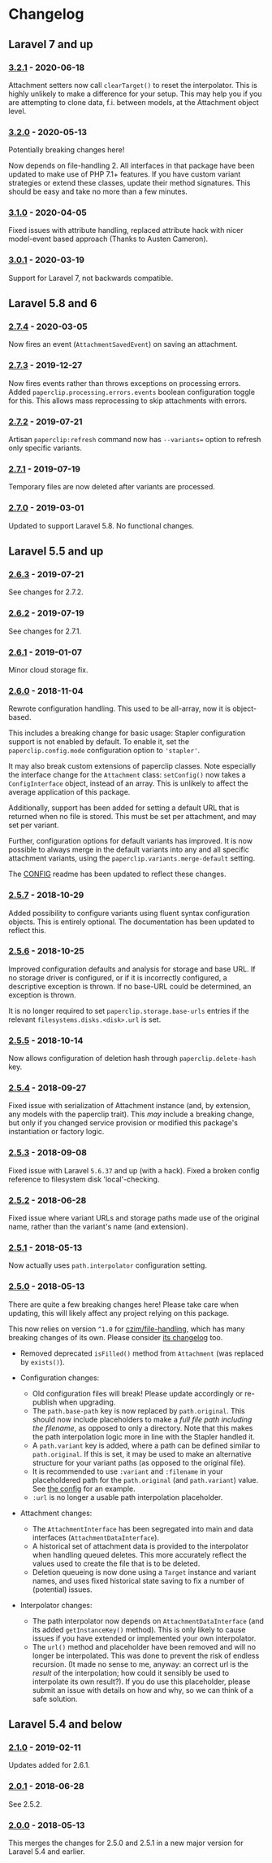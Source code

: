 # Changelog

## Laravel 7 and up

### [3.2.1] - 2020-06-18

Attachment setters now call `clearTarget()` to reset the interpolator.
This is highly unlikely to make a difference for your setup.
This may help you if you are attempting to clone data, f.i. between models, at the Attachment object level.

### [3.2.0] - 2020-05-13

Potentially breaking changes here!

Now depends on file-handling 2. All interfaces in that package have been updated to make use of PHP 7.1+ features.
If you have custom variant strategies or extend these classes, update their method signatures.
This should be easy and take no more than a few minutes.

### [3.1.0] - 2020-04-05

Fixed issues with attribute handling, replaced attribute hack with nicer model-event based approach (Thanks to Austen Cameron).

### [3.0.1] - 2020-03-19

Support for Laravel 7, not backwards compatible.

## Laravel 5.8 and 6

### [2.7.4] - 2020-03-05

Now fires an event (`AttachmentSavedEvent`) on saving an attachment.

### [2.7.3] - 2019-12-27

Now fires events rather than throws exceptions on processing errors.
Added `paperclip.processing.errors.events` boolean configuration toggle for this.
This allows mass reprocessing to skip attachments with errors.

### [2.7.2] - 2019-07-21

Artisan `paperclip:refresh` command now has `--variants=` option to refresh only specific variants.

### [2.7.1] - 2019-07-19

Temporary files are now deleted after variants are processed.

### [2.7.0] - 2019-03-01

Updated to support Laravel 5.8.
No functional changes.


## Laravel 5.5 and up

### [2.6.3] - 2019-07-21

See changes for 2.7.2.

### [2.6.2] - 2019-07-19

See changes for 2.7.1.

### [2.6.1] - 2019-01-07

Minor cloud storage fix.

### [2.6.0] - 2018-11-04

Rewrote configuration handling. This used to be all-array, now it is object-based.

This includes a breaking change for basic usage: Stapler configuration support is not enabled by default.
To enable it, set the `paperclip.config.mode` configuration option to `'stapler'`.

It may also break custom extensions of paperclip classes. Note especially the interface change for the `Attachment` class: `setConfig()` now takes a `ConfigInterface` object, instead of an array.
This is unlikely to affect the average application of this package.

Additionally, support has been added for setting a default URL that is returned when no file is stored.
This must be set per attachment, and may set per variant.

Further, configuration options for default variants has improved.
It is now possible to always merge in the default variants into any and all specific attachment variants,
using the `paperclip.variants.merge-default` setting.

The [CONFIG](CONFIG.md) readme has been updated to reflect these changes.


### [2.5.7] - 2018-10-29

Added possibility to configure variants using fluent syntax configuration objects.
This is entirely optional. The documentation has been updated to reflect this.


### [2.5.6] - 2018-10-25

Improved configuration defaults and analysis for storage and base URL.
If no storage driver is configured, or if it is incorrectly configured, a descriptive exception is thrown.
If no base-URL could be determined, an exception is thrown.

It is no longer required to set `paperclip.storage.base-urls` entries if the relevant `filesystems.disks.<disk>.url` is set.

### [2.5.5] - 2018-10-14

Now allows configuration of deletion hash through `paperclip.delete-hash` key.

### [2.5.4] - 2018-09-27

Fixed issue with serialization of Attachment instance (and, by extension, any models with the paperclip trait).
This *may* include a breaking change, but only if you changed service provision or modified this package's instantiation or factory logic.

### [2.5.3] - 2018-09-08

Fixed issue with Laravel `5.6.37` and up (with a hack).
Fixed a broken config reference to filesystem disk 'local'-checking.

### [2.5.2] - 2018-06-28

Fixed issue where variant URLs and storage paths made use of the original name, rather than the variant's name (and extension).

### [2.5.1] - 2018-05-13

Now actually uses `path.interpolator` configuration setting.


### [2.5.0] - 2018-05-13

There are quite a few breaking changes here!
Please take care when updating, this will likely affect any project relying on this package.

This now relies on version `^1.0` for [czim/file-handling](https://github.com/czim/file-handling), which has many breaking changes of its own. Please consider [its changelog](https://github.com/czim/file-handling/blob/master/CHANGELOG.md) too.


- Removed deprecated `isFilled()` method from `Attachment` (was replaced by `exists()`).
- Configuration changes:
    - Old configuration files will break! Please update accordingly or re-publish when upgrading.
    - The `path.base-path` key is now replaced by `path.original`. This should now include placeholders to make a *full file path including the filename*, as opposed to only a directory. Note that this makes the path interpolation logic more in line with the Stapler handled it.
    - A `path.variant` key is added, where a path can be defined similar to `path.original`. If this is set, it may be used to make an alternative structure for your variant paths (as opposed to the original file).
    - It is recommended to use `:variant` and `:filename` in your placeholdered path for the `path.original` (and `path.variant`) value. See [the config](https://github.com/czim/laravel-paperclip/blob/97d02c77ce724f3e47acb0e17ad3e54e17aa5f12/config/paperclip.php#L65) for an example.
    - `:url` is no longer a usable path interpolation placeholder.
- Attachment changes:
    - The `AttachmentInterface` has been segregated into main and data interfaces (`AttachmentDataInterface`).
    - A historical set of attachment data is provided to the interpolator when handling queued deletes.
        This more accurately reflect the values used to create the file that is to be deleted.
    - Deletion queueing is now done using a `Target` instance and variant names, and uses fixed historical state saving to fix a number of (potential) issues.

- Interpolator changes:
    - The path interpolator now depends on `AttachmentDataInterface` (and its added `getInstanceKey()` method). This is only likely to cause issues if you have extended or implemented your own interpolator.
    - The `url()` method and placeholder have been removed and will no longer be interpolated.
        This was done to prevent the risk of endless recursion.
        (It made no sense to me, anyway: an correct url is the *result* of the interpolation; how could it sensibly be used to interpolate its own result?).
         If you do use this placeholder, please submit an issue with details on how and why, so we can think of a safe solution.


## Laravel 5.4 and below

### [2.1.0] - 2019-02-11

Updates added for 2.6.1.

### [2.0.1] - 2018-06-28

See 2.5.2.

### [2.0.0] - 2018-05-13

This merges the changes for 2.5.0 and 2.5.1 in a new major version for Laravel 5.4 and earlier.

[3.2.1]: https://github.com/czim/laravel-paperclip/compare/3.2.0...3.2.1
[3.2.0]: https://github.com/czim/laravel-paperclip/compare/3.1.0...3.2.0
[3.1.0]: https://github.com/czim/laravel-paperclip/compare/3.0.1...3.1.0
[3.0.1]: https://github.com/czim/laravel-paperclip/compare/2.7.4...3.0.1

[2.7.4]: https://github.com/czim/laravel-paperclip/compare/2.7.3...2.7.4
[2.7.3]: https://github.com/czim/laravel-paperclip/compare/2.7.2...2.7.3
[2.7.2]: https://github.com/czim/laravel-paperclip/compare/2.7.1...2.7.2
[2.7.1]: https://github.com/czim/laravel-paperclip/compare/2.7.0...2.7.1
[2.7.0]: https://github.com/czim/laravel-paperclip/compare/2.6.1...2.7.0

[2.6.3]: https://github.com/czim/laravel-paperclip/compare/2.6.2...2.6.3
[2.6.2]: https://github.com/czim/laravel-paperclip/compare/2.6.1...2.6.2
[2.6.1]: https://github.com/czim/laravel-paperclip/compare/2.6.0...2.6.1
[2.6.0]: https://github.com/czim/laravel-paperclip/compare/2.5.7...2.6.0

[2.5.7]: https://github.com/czim/laravel-paperclip/compare/2.5.6...2.5.7
[2.5.6]: https://github.com/czim/laravel-paperclip/compare/2.5.5...2.5.6
[2.5.5]: https://github.com/czim/laravel-paperclip/compare/2.5.4...2.5.5
[2.5.4]: https://github.com/czim/laravel-paperclip/compare/2.5.3...2.5.4
[2.5.3]: https://github.com/czim/laravel-paperclip/compare/2.5.2...2.5.3
[2.5.2]: https://github.com/czim/laravel-paperclip/compare/2.5.1...2.5.2
[2.5.1]: https://github.com/czim/laravel-paperclip/compare/2.5.0...2.5.1
[2.5.0]: https://github.com/czim/laravel-paperclip/compare/1.5.2...2.5.0

[2.1.0]: https://github.com/czim/laravel-paperclip/compare/2.0.1...2.1.0
[2.0.1]: https://github.com/czim/laravel-paperclip/compare/2.0.0...2.0.1
[2.0.0]: https://github.com/czim/laravel-paperclip/compare/1.0.3...2.0.0
